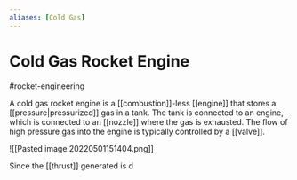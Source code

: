 ```yaml
---
aliases: [Cold Gas]
---
```

# Cold Gas Rocket Engine
#rocket-engineering

A cold gas rocket engine is a [[combustion]]-less [[engine]] that stores a [[pressure|pressurized]] gas in a tank. The tank is connected to an engine, which is connected to an [[nozzle]] where the gas is exhausted. The flow of high pressure gas into the engine is typically controlled by a [[valve]]. 

![[Pasted image 20220501151404.png]]

Since the [[thrust]] generated is d